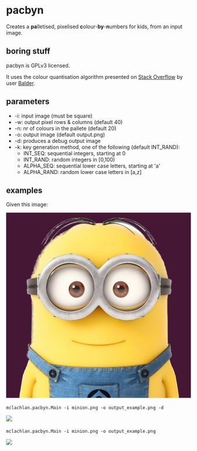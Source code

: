 # pacbyn
Creates a **pa**lletised, pixelised **c**olour-**by**-**n**umbers for kids, 
from an input image.

## boring stuff
pacbyn is GPLv3 licensed.

It uses the colour quantisation algorithm presented on 
[Stack Overflow](https://stackoverflow.com/questions/21472245/color-quantization-with-n-out-of-m-predefined-colors) 
by user [Balder](https://stackoverflow.com/users/3270595/balder).

## parameters
* -i: input image (must be square)
* -w: output pixel rows & columns (default 40)
* -n: nr of colours in the pallete (default 20)
* -o: output image (default output.png)
* -d: produces a debug output image
* -k: key generation method, one of the following (default INT_RAND):
   * INT_SEQ: sequential integers, starting at 0
   * INT_RAND: random integers in [0,100) 
   * ALPHA_SEQ: sequential lower case letters, starting at 'a'
   * ALPHA_RAND: random lower case letters in [a,z]

## examples

Given this image:

![](minion.png)

```mclachlan.pacbyn.Main -i minion.png -o output_example.png -d```

![](output_example_debug.png)

```mclachlan.pacbyn.Main -i minion.png -o output_example.png```

![](output_example.png)


